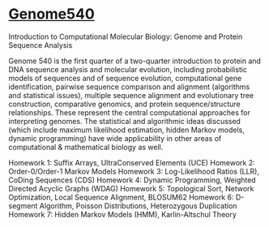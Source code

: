 # [Genome540](http://bozeman.mbt.washington.edu/compbio/mbt599/ "Course Page")
Introduction to Computational Molecular Biology: Genome and Protein Sequence Analysis

Genome 540 is the first quarter of a two-quarter introduction to protein and DNA sequence analysis and molecular evolution, including probabilistic models of sequences and of sequence evolution, computational gene identification, pairwise sequence comparison and alignment (algorithms and statistical issues), multiple sequence alignment and evolutionary tree construction, comparative genomics, and protein sequence/structure relationships. These represent the central computational approaches for interpreting genomes. The statistical and algorithmic ideas discussed (which include maximum likelihood estimation, hidden Markov models, dynamic programming) have wide applicability in other areas of computational & mathematical biology as well.

Homework 1: Suffix Arrays, UltraConserved Elements (UCE)
Homework 2: Order-0/Order-1 Markov Models
Homework 3: Log-Likelihood Ratios (LLR), CoDing Sequences (CDS)
Homework 4: Dynamic Programming, Weighted Directed Acyclic Graphs (WDAG)
Homework 5: Topological Sort, Network Optimization, Local Sequence Alignment, BLOSUM62
Homework 6: D-segment Algorithm, Poisson Distributions, Heterozygous Duplication
Homework 7: Hidden Markov Models (HMM), Karlin-Altschul Theory
